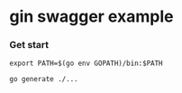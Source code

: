 # gin swagger example

### Get start
```
export PATH=$(go env GOPATH)/bin:$PATH

go generate ./...
```